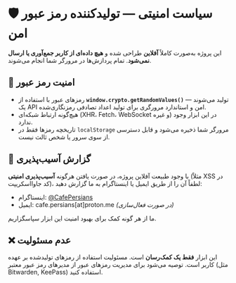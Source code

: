 # 🛡️ سیاست امنیتی — تولیدکننده رمز عبور امن

این پروژه به‌صورت کاملاً **آفلاین** طراحی شده و **هیچ داده‌ای از کاربر جمع‌آوری یا ارسال نمی‌شود**. تمام پردازش‌ها در مرورگر شما انجام می‌شوند.

## 🔐 امنیت رمز عبور

- رمزهای عبور با استفاده از **`window.crypto.getRandomValues()`** تولید می‌شوند — یک API امن و استاندارد مرورگری برای تولید اعداد تصادفی رمزنگاری‌شده.
- هیچ‌گونه ارتباط شبکه‌ای (XHR، Fetch، WebSocket و غیره) در این ابزار وجود ندارد.
- تاریخچه رمزها فقط در `localStorage` مرورگر شما ذخیره می‌شود و قابل دسترسی از سوی سرور یا شخص ثالث نیست.

## 🚨 گزارش آسیب‌پذیری

با وجود طبیعت آفلاین پروژه، در صورت یافتن هرگونه **آسیب‌پذیری امنیتی** (مثلاً XSS در کد جاوااسکریپت)، لطفاً آن را از طریق ایمیل یا اینستاگرام به ما گزارش دهید:

- اینستاگرام: [@CafePersians](https://instagram.com/CafePersians)  
- ایمیل: cafe.persians[at]proton.me *(در صورت فعال‌سازی)*

ما از هر گونه کمک برای بهبود امنیت این ابزار سپاسگزاریم.

## ❌ عدم مسئولیت

این ابزار **فقط یک کمک‌رسان** است. مسئولیت استفاده از رمزهای تولید‌شده بر عهده کاربر است. توصیه می‌شود برای مدیریت رمزهای عبور از مدیرهای رمز عبور معتبر (مثل Bitwarden, KeePass) استفاده کنید.

